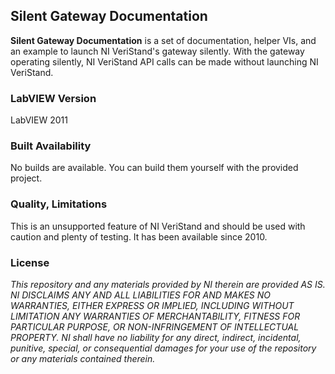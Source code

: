 ## Silent Gateway Documentation ##

**Silent Gateway Documentation** is a set of documentation, helper VIs, and an example to launch NI VeriStand's gateway silently. With the gateway operating silently, NI VeriStand API calls can be made without launching NI VeriStand. 

### LabVIEW Version ###

LabVIEW 2011

### Built Availability ###

No builds are available. You can build them yourself with the provided project.

### Quality, Limitations ###

This is an unsupported feature of NI VeriStand and should be used with caution and plenty of testing. It has been available since 2010.

### License ###

*This repository and any materials provided by NI therein are provided AS IS. NI DISCLAIMS ANY AND ALL LIABILITIES FOR AND MAKES NO WARRANTIES, EITHER EXPRESS OR IMPLIED, INCLUDING WITHOUT LIMITATION ANY WARRANTIES OF MERCHANTABILITY, FITNESS FOR  PARTICULAR PURPOSE, OR NON-INFRINGEMENT OF INTELLECTUAL PROPERTY. NI shall have no liability for any direct, indirect, incidental, punitive, special, or consequential damages for your use of the repository or any materials contained therein.*